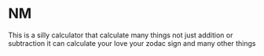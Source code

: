 # NM
This is a silly calculator that calculate many things not just addition or subtraction it can calculate your love your zodac sign and many other things
